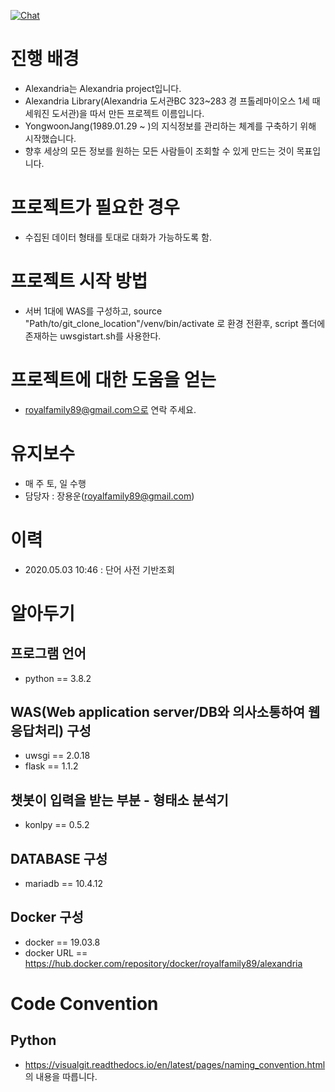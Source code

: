 <a href="https://discord.gg/vgAeMk"><img src="https://img.shields.io/discord/743041194631757906" alt="Chat"></a>

# 진행 배경
- Alexandria는 Alexandria project입니다. 
- Alexandria Library(Alexandria 도서관BC 323~283 경 프톨레마이오스 1세 때 세워진 도서관)을 따서 만든 프로젝트 이름입니다.
- YongwoonJang(1989.01.29 ~ )의 지식정보를 관리하는 체계를 구축하기 위해 시작했습니다. 
- 향후 세상의 모든 정보를 원하는 모든 사람들이 조회할 수 있게 만드는 것이 목표입니다. 

# 프로젝트가 필요한 경우
- 수집된 데이터 형태를 토대로 대화가 가능하도록 함. 

# 프로젝트 시작 방법 
- 서버 1대에 WAS를 구성하고, source "Path/to/git_clone_location"/venv/bin/activate 로 환경 전환후, script 폴더에 존재하는 uwsgistart.sh를 사용한다. 

# 프로젝트에 대한 도움을 얻는 
- royalfamily89@gmail.com으로 연락 주세요. 

# 유지보수 
- 매 주 토, 일 수행 
- 담당자 : 장용운(royalfamily89@gmail.com)

# 이력
- 2020.05.03 10:46 : 단어 사전 기반조회

# 알아두기
## 프로그램 언어
- python == 3.8.2

## WAS(Web application server/DB와 의사소통하여 웹 응답처리) 구성
- uwsgi == 2.0.18
- flask == 1.1.2 

## 챗봇이 입력을 받는 부분 - 형태소 분석기 
- konlpy == 0.5.2

## DATABASE 구성 
- mariadb == 10.4.12 

## Docker 구성
- docker == 19.03.8
- docker URL == https://hub.docker.com/repository/docker/royalfamily89/alexandria

# Code Convention
## Python
- https://visualgit.readthedocs.io/en/latest/pages/naming_convention.html 의 내용을 따릅니다.  
